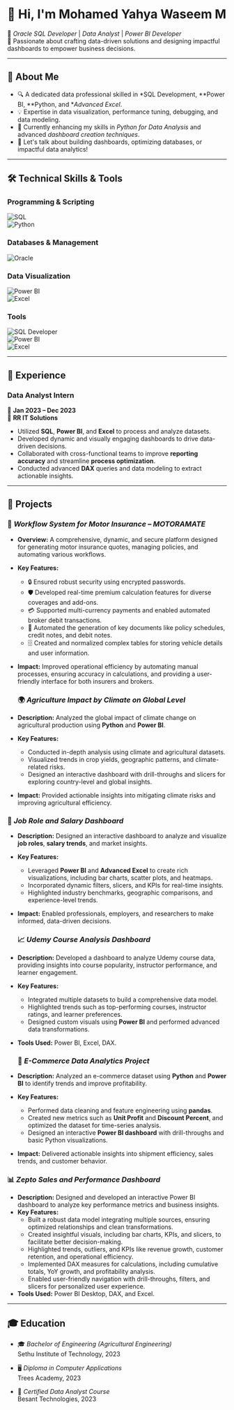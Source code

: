 # 👋 Hi, I'm Mohamed Yahya Waseem M  

🚀 *Oracle SQL Developer* | *Data Analyst* | *Power BI Developer*  
🎯 Passionate about crafting data-driven solutions and designing impactful dashboards to empower business decisions.  

---

## 🌟 About Me  

- 🔍 A dedicated data professional skilled in *SQL Development, **Power BI, **Python, and **Advanced Excel*.  
- 💡 Expertise in data visualization, performance tuning, debugging, and data modeling.  
- 🌱 Currently enhancing my skills in *Python for Data Analysis* and advanced *dashboard creation techniques*.  
- 💬 Let's talk about building dashboards, optimizing databases, or impactful data analytics!  

---

## 🛠 Technical Skills & Tools  

### Programming & Scripting  
![SQL](https://img.shields.io/badge/-SQL-4479A1?logo=MySQL&logoColor=white)  
![Python](https://img.shields.io/badge/-Python-3776AB?logo=Python&logoColor=white)  

### Databases & Management  
![Oracle](https://img.shields.io/badge/-Oracle%2011G-F80000?logo=Oracle&logoColor=white)  

### Data Visualization  
![Power BI](https://img.shields.io/badge/-Power%20BI-F2C811?logo=Power-BI&logoColor=black)  
![Excel](https://img.shields.io/badge/-Advanced%20Excel-217346?logo=Microsoft-Excel&logoColor=white)  

### Tools  
![SQL Developer](https://img.shields.io/badge/-SQL%20Developer-4479A1?logo=Oracle&logoColor=white)  
![Power BI](https://img.shields.io/badge/-Power%20BI-F2C811?logo=Power-BI&logoColor=black)  
![Excel](https://img.shields.io/badge/-Advanced%20Excel-217346?logo=Microsoft-Excel&logoColor=white)  

---

## 💼 Experience  

### Data Analyst Intern  
📅 **Jan 2023 – Dec 2023**  
🏢 **RR IT Solutions**  
- Utilized **SQL**, **Power BI**, and **Excel** to process and analyze datasets.  
- Developed dynamic and visually engaging dashboards to drive data-driven decisions.  
- Collaborated with cross-functional teams to improve **reporting accuracy** and streamline **process optimization**.  
- Conducted advanced **DAX** queries and data modeling to extract actionable insights.  

---

## 🌟 Projects  

### 🚗 *Workflow System for Motor Insurance – MOTORAMATE*  
- **Overview:** A comprehensive, dynamic, and secure platform designed for generating motor insurance quotes, managing policies, and automating various workflows.  
- **Key Features:**  
  - 🔒 Ensured robust security using encrypted passwords.  
  - 🛡 Developed real-time premium calculation features for diverse coverages and add-ons.  
  - 💳 Supported multi-currency payments and enabled automated broker debit transactions.  
  - 📑 Automated the generation of key documents like policy schedules, credit notes, and debit notes.  
  - 🗄 Created and normalized complex tables for storing vehicle details and user information.  
- **Impact:** Improved operational efficiency by automating manual processes, ensuring accuracy in calculations, and providing a user-friendly interface for both insurers and brokers.

  ### 🌍 *Agriculture Impact by Climate on Global Level*  
- **Description:** Analyzed the global impact of climate change on agricultural production using **Python** and **Power BI**.  
- **Key Features:**  
  - Conducted in-depth analysis using climate and agricultural datasets.  
  - Visualized trends in crop yields, geographic patterns, and climate-related risks.  
  - Designed an interactive dashboard with drill-throughs and slicers for exploring country-level and global insights.  
- **Impact:** Provided actionable insights into mitigating climate risks and improving agricultural efficiency.
  

 ### 💼 *Job Role and Salary Dashboard*  
- **Description:** Designed an interactive dashboard to analyze and visualize **job roles**, **salary trends**, and market insights.  
- **Key Features:**  
  - Leveraged **Power BI** and **Advanced Excel** to create rich visualizations, including bar charts, scatter plots, and heatmaps.  
  - Incorporated dynamic filters, slicers, and KPIs for real-time insights.  
  - Highlighted industry benchmarks, geographic comparisons, and experience-level trends.  
- **Impact:** Enabled professionals, employers, and researchers to make informed, data-driven decisions.

  

  ### 📈 *Udemy Course Analysis Dashboard*  
- **Description:** Developed a dashboard to analyze Udemy course data, providing insights into course popularity, instructor performance, and learner engagement.  
- **Key Features:**  
  - Integrated multiple datasets to build a comprehensive data model.  
  - Highlighted trends such as top-performing courses, instructor ratings, and learner preferences.  
  - Designed custom visuals using **Power BI** and performed advanced data transformations.  
- **Tools Used:** Power BI, Excel, DAX.
  

  ### 🛒 *E-Commerce Data Analytics Project*  
- **Description:** Analyzed an e-commerce dataset using **Python** and **Power BI** to identify trends and improve profitability.  
- **Key Features:**  
  - Performed data cleaning and feature engineering using **pandas**.  
  - Created new metrics such as **Unit Profit** and **Discount Percent**, and optimized the dataset for time-series analysis.  
  - Designed an interactive **Power BI dashboard** with drill-throughs and basic Python visualizations.  
- **Impact:** Delivered actionable insights into shipment efficiency, sales trends, and customer behavior.

  

### 📊 *Zepto Sales and Performance Dashboard*  
- **Description:** Designed and developed an interactive Power BI dashboard to analyze key performance metrics and business insights.  
- **Key Features:**  
  - Built a robust data model integrating multiple sources, ensuring optimized relationships and clean transformations.  
  - Created insightful visuals, including bar charts, KPIs, and slicers, to facilitate better decision-making.  
  - Highlighted trends, outliers, and KPIs like revenue growth, customer retention, and operational efficiency.  
  - Implemented DAX measures for calculations, including cumulative totals, YoY growth, and profitability analysis.  
  - Enabled user-friendly navigation with drill-throughs, filters, and slicers for personalized user experience.  
- **Tools Used:** Power BI Desktop, DAX, and Excel.  


---

## 🎓 Education  

- 🎓 *Bachelor of Engineering (Agricultural Engineering)*  
  Sethu Institute of Technology, 2023  

- 🖥 *Diploma in Computer Applications*  
  Trees Academy, 2023  

- 📜 *Certified Data Analyst Course*  
  Besant Technologies, 2023  

